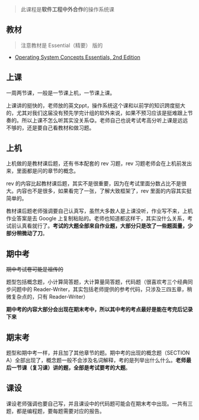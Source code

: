> 此课程是**软件工程中外合作**的操作系统课

## 教材

> 注意教材是 Essential（精要） 版的

- [Operating System Concepts Essentials, 2nd Edition](https://dusithost.dusit.ac.th/~juthawut_cha/download/Operating_System_Concepts_Essentials_2nd_Edition.pdf)

## 上课

一周两节课，一般是一节课上机，一节课上课。

上课讲的挺快的，老师放的英文ppt，操作系统这个课和以前学的知识跨度挺大的，尤其对我们这届没有预先学完计组的软外来说，如果不预习应该是挺难跟上节奏的。所以上课不怎么听其实没关系😋。老师自己也说考试考高分听上课是远远不够的，还是要自己看教材和做习题。

## 上机

上机做的是教材课后题，还有书本配套的 rev 习题，rev 习题老师会在上机前发出来，里面都是问的章节的概念。

rev 的内容比起教材课后题，其实不是很重要，因为在考试里面分数占比不是很大。内容也不是很多，如果看完了一张，了解大致框架了，rev 里面的内容其实挺简单的。

教材课后题老师强调要自己认真写，虽然大多数人是上课没听，作业写不来，上机作业答案是去 Google 上复制粘贴的。老师也知道都这样干，其实没什么关系，考试前认真看就行了。**考试的大题全部来自作业题，大部分只是改了一些题面量，少部分稍微动了刀**。

## 期中考

~~期中考试卷可能是祖传的~~

题型包括概念题，小计算简答题，大计算量简答题，代码题（很喜欢考三个经典同步问题中的 Reader-Writer，其实包括老师提供的参考代码，只涉及三四五章，稍微复杂点的，只有 Reader-Writer）

**期中考的内容大部分会出现在期末考中，所以其中考的考点最好是能在考完后记录下来**

## 期末考

题型和期中考一样，并且加了其他章节的题。期中考的出现的概念题（SECTION A）全部出现了，概念题一般不会涉及名词解释，考的是列举出什么什么。**老师最后一节课（复习课）讲的题，全部是考试要考的大题**。

## 课设

课设老师强调也要自己写，并且课设中的代码题可能会在期末考中出现。一共有三题，都是编程题，要每题需要对应的报告。
